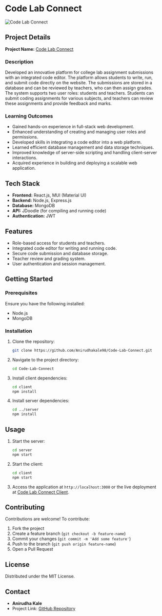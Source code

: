 # Code Lab Connect

![Code Lab Connect](https://code-lab-connect.vercel.app/og-image.png)

## Project Details

**Project Name:** [Code Lab Connect](https://github.com/Anirudhakale98/Code-Lab-Connect)

### Description

Developed an innovative platform for college lab assignment submissions with an integrated code editor. The platform allows students to write, run, and submit code directly on the website. The submissions are stored in a database and can be reviewed by teachers, who can then assign grades. The system supports two user roles: students and teachers. Students can submit coding assignments for various subjects, and teachers can review these assignments and provide feedback and marks.

### Learning Outcomes

- Gained hands-on experience in full-stack web development.
- Enhanced understanding of creating and managing user roles and permissions.
- Developed skills in integrating a code editor into a web platform.
- Learned efficient database management and data storage techniques.
- Improved knowledge of server-side scripting and handling client-server interactions.
- Acquired experience in building and deploying a scalable web application.

## Tech Stack

- **Frontend:** React.js, MUI (Material UI)
- **Backend:** Node.js, Express.js
- **Database:** MongoDB
- **API:** JDoodle (for compiling and running code)
- **Authentication:** JWT

## Features

- Role-based access for students and teachers.
- Integrated code editor for writing and running code.
- Secure code submission and database storage.
- Teacher review and grading system.
- User authentication and session management.

## Getting Started

### Prerequisites

Ensure you have the following installed:

- Node.js
- MongoDB

### Installation

1. Clone the repository:
   ```bash
   git clone https://github.com/Anirudhakale98/Code-Lab-Connect.git
   ```

2. Navigate to the project directory:
   ```bash
   cd Code-Lab-Connect
   ```

3. Install client dependencies:
   ```bash
   cd client
   npm install
   ```

4. Install server dependencies:
   ```bash
   cd ../server
   npm install
   ```

## Usage

1. Start the server:
   ```bash
   cd server
   npm start
   ```

2. Start the client:
   ```bash
   cd client
   npm start
   ```

3. Access the application at `http://localhost:3000` or the live deployment at [Code Lab Connect Client](https://code-lab-connect-client.vercel.app).

## Contributing

Contributions are welcome! To contribute:

1. Fork the project
2. Create a feature branch (`git checkout -b feature-name`)
3. Commit your changes (`git commit -m 'Add some feature'`)
4. Push to the branch (`git push origin feature-name`)
5. Open a Pull Request

## License

Distributed under the MIT License.

## Contact

- **Anirudha Kale**
- Project Link: [GitHub Repository](https://github.com/Anirudhakale98/Code-Lab-Connect)


